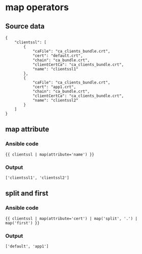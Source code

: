 # map operators

## Source data
```
{
    "clientssl": [
        {
            "caFile": "ca_clients_bundle.crt",
            "cert": "default.crt",
            "chain": "ca_bundle.crt",
            "clientCertCa": "ca_clients_bundle.crt",
            "name": "clientssl1"
        },
        {
            "caFile": "ca_clients_bundle.crt",
            "cert": "app1.crt",
            "chain": "ca_bundle.crt",
            "clientCertCa": "ca_clients_bundle.crt",
            "name": "clientssl2"
        }
    ]
}
```

## map attribute

### Ansible code
```
{{ clientssl | map(attribute='name') }}
```
### Output

```
['clientssl1', 'clientssl2']
```
## split and first

### Ansible code
```
{{ clientssl | map(attribute='cert') | map('split', '.') | map('first') }}
```
### Output

```
['default', 'app1']
```
